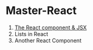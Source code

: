 # Master-React

1. [The React component & JSX](http://master-react.jeznacki13.usermd.net/the-react-component)
2. Lists in React
3. Another React Component 